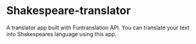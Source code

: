 # Shakespeare-translator
A translator app built with Funtranslation API. You can translate your text into Shakespeares language using this app.
